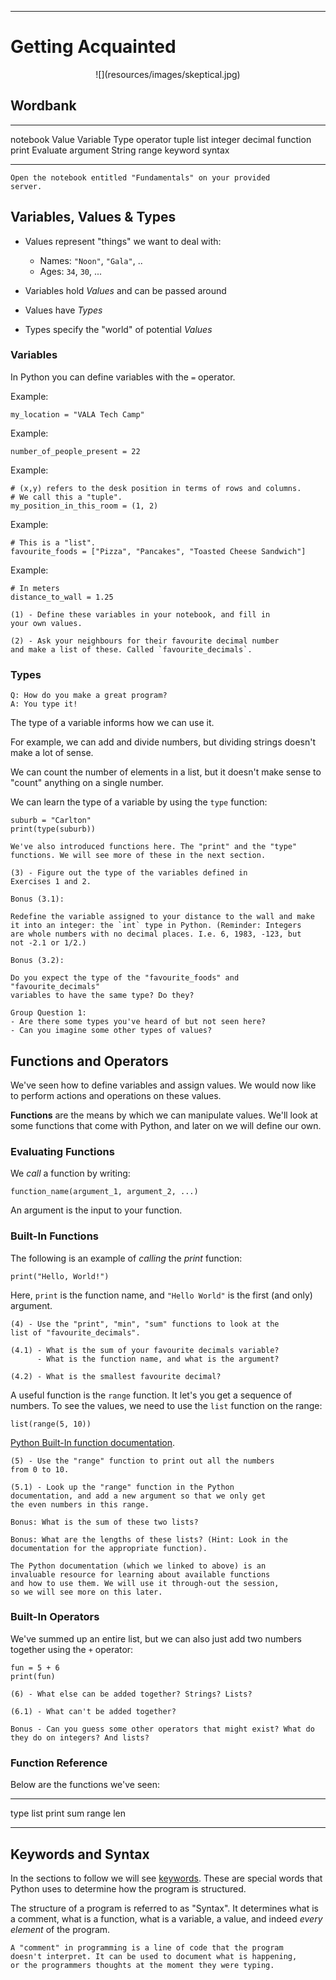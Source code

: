 
----

# Getting Acquainted


<center>
![](resources/images/skeptical.jpg)
</center>


## Wordbank

-----------       -------------     ------------
notebook          Value             Variable
Type              operator          tuple
list              integer           decimal
function          print             Evaluate
argument          String            range
keyword           syntax
-----------       -------------     ------------

```instruction
Open the notebook entitled "Fundamentals" on your provided 
server.
```

## Variables, Values & Types

- Values represent "things" we want to deal with:
    - Names: `"Noon"`, `"Gala"`, ..
    - Ages: `34`, `30`, ...

- Variables hold _Values_ and can be passed around
- Values have _Types_
- Types specify the "world" of potential _Values_



### Variables

In Python you can define variables with the `=` operator.

Example:
```{data-language=python}
my_location = "VALA Tech Camp"
```

Example:
```{data-language=python}
number_of_people_present = 22
```

Example:
```{data-language=python}
# (x,y) refers to the desk position in terms of rows and columns.
# We call this a "tuple".
my_position_in_this_room = (1, 2)
```

Example:
```{data-language=python}
# This is a "list".
favourite_foods = ["Pizza", "Pancakes", "Toasted Cheese Sandwich"]
```

Example:
```{data-language=python}
# In meters
distance_to_wall = 1.25
```

```instruction
(1) - Define these variables in your notebook, and fill in 
your own values.
```

```instruction
(2) - Ask your neighbours for their favourite decimal number
and make a list of these. Called `favourite_decimals`.
```


### Types

```
Q: How do you make a great program?
A: You type it!
```

The type of a variable informs how we can use it.

For example, we can add and divide numbers, but dividing strings
doesn't make a lot of sense.

We can count the number of elements in a list, but it doesn't make
sense to "count" anything on a single number.

We can learn the type of a variable by using the `type` function:

```{data-language=python}
suburb = "Carlton"
print(type(suburb))
```

```note
We've also introduced functions here. The "print" and the "type"
functions. We will see more of these in the next section.
```

```instruction
(3) - Figure out the type of the variables defined in 
Exercises 1 and 2.

Bonus (3.1): 

Redefine the variable assigned to your distance to the wall and make
it into an integer: the `int` type in Python. (Reminder: Integers
are whole numbers with no decimal places. I.e. 6, 1983, -123, but 
not -2.1 or 1/2.)

Bonus (3.2): 

Do you expect the type of the "favourite_foods" and "favourite_decimals"
variables to have the same type? Do they?
```


```open
Group Question 1: 
- Are there some types you've heard of but not seen here? 
- Can you imagine some other types of values?  
```


## Functions and Operators

We've seen how to define variables and assign values. We would now
like to perform actions and operations on these values. 

**Functions** are the means by which we can manipulate values. We'll look at
some functions that come with Python, and later on we will define our own.

### Evaluating Functions

We _call_ a function by writing:


```{data-language=python}
function_name(argument_1, argument_2, ...)
```

An argument is the input to your function.

### Built-In Functions


The following is an example of _calling_ the _print_ function:
```{data-language=python}
print("Hello, World!")
```

Here, `print` is the function name, and `"Hello World"` is the first (and
only) argument.


```instruction
(4) - Use the "print", "min", "sum" functions to look at the 
list of "favourite_decimals".

(4.1) - What is the sum of your favourite decimals variable?
      - What is the function name, and what is the argument?

(4.2) - What is the smallest favourite decimal?
```


A useful function is the `range` function. It let's you get a sequence of
numbers.  To see the values, we need to use the `list` function on the range:

```{data-language=python}
list(range(5, 10))
```

[Python Built-In function
documentation](https://docs.python.org/3/library/functions.html).

```instruction
(5) - Use the "range" function to print out all the numbers 
from 0 to 10.

(5.1) - Look up the "range" function in the Python 
documentation, and add a new argument so that we only get 
the even numbers in this range.

Bonus: What is the sum of these two lists?

Bonus: What are the lengths of these lists? (Hint: Look in the 
documentation for the appropriate function).
```

```note
The Python documentation (which we linked to above) is an 
invaluable resource for learning about available functions 
and how to use them. We will use it through-out the session, 
so we will see more on this later.
```


### Built-In Operators

We've summed up an entire list, but we can also just add two
numbers together using the `+` operator:

```{data-language=python}
fun = 5 + 6
print(fun)
```

```instruction
(6) - What else can be added together? Strings? Lists?

(6.1) - What can't be added together?

Bonus - Can you guess some other operators that might exist? What do 
they do on integers? And lists?
```

### Function Reference

Below are the functions we've seen:

-----------       -------------     ------------
type              list              print
sum               range             len
-----------       -------------     ------------



## Keywords and Syntax

In the sections to follow we will see
[keywords](https://docs.python.org/3/reference/lexical_analysis.html#keywords).
These are special words that Python uses to determine how the program is
structured.

The structure of a program is referred to as "Syntax". It determines
what is a comment, what is a function, what is a variable, a value,
and indeed _every element_ of the program.

```note
A "comment" in programming is a line of code that the program 
doesn't interpret. It can be used to document what is happening, 
or the programmers thoughts at the moment they were typing.
```

